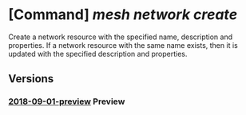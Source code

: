 # [Command] _mesh network create_

Create a network resource with the specified name, description and properties. If a network resource with the same name exists, then it is updated with the specified description and properties.

## Versions

### [2018-09-01-preview](/Resources/mgmt-plane/L3N1YnNjcmlwdGlvbnMve30vcmVzb3VyY2Vncm91cHMve30vcHJvdmlkZXJzL21pY3Jvc29mdC5zZXJ2aWNlZmFicmljbWVzaC9uZXR3b3Jrcy97fQ==/2018-09-01-preview.xml) **Preview**

<!-- mgmt-plane /subscriptions/{}/resourcegroups/{}/providers/microsoft.servicefabricmesh/networks/{} 2018-09-01-preview -->
